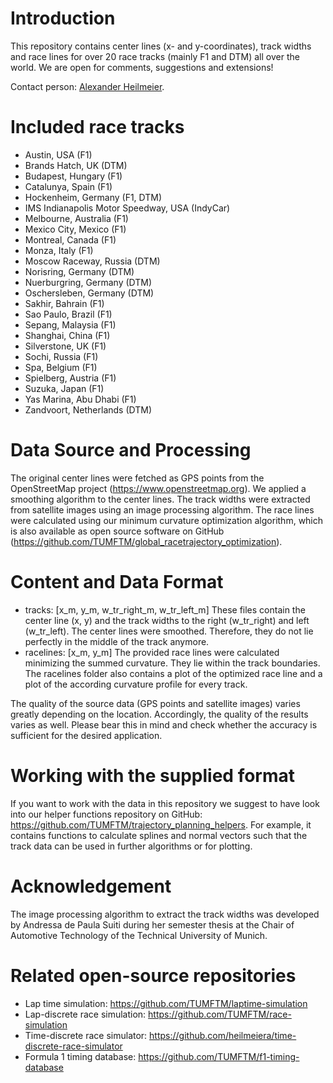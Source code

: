 # Introduction
This repository contains center lines (x- and y-coordinates), track widths and race lines for over 20 race tracks
(mainly F1 and DTM) all over the world. We are open for comments, suggestions and extensions!

Contact person: [Alexander Heilmeier](mailto:alexander.heilmeier@tum.de).

# Included race tracks
* Austin, USA (F1)
* Brands Hatch, UK (DTM)
* Budapest, Hungary (F1)
* Catalunya, Spain (F1)
* Hockenheim, Germany (F1, DTM)
* IMS Indianapolis Motor Speedway, USA (IndyCar)
* Melbourne, Australia (F1)
* Mexico City, Mexico (F1)
* Montreal, Canada (F1)
* Monza, Italy (F1)
* Moscow Raceway, Russia (DTM)
* Norisring, Germany (DTM)
* Nuerburgring, Germany (DTM)
* Oschersleben, Germany (DTM)
* Sakhir, Bahrain (F1)
* Sao Paulo, Brazil (F1)
* Sepang, Malaysia (F1)
* Shanghai, China (F1)
* Silverstone, UK (F1)
* Sochi, Russia (F1)
* Spa, Belgium (F1)
* Spielberg, Austria (F1)
* Suzuka, Japan (F1)
* Yas Marina, Abu Dhabi (F1)
* Zandvoort, Netherlands (DTM)

# Data Source and Processing
The original center lines were fetched as GPS points from the OpenStreetMap project (https://www.openstreetmap.org).
We applied a smoothing algorithm to the center lines. The track widths were extracted from satellite images using an
image processing algorithm. The race lines were calculated using our minimum curvature optimization algorithm, which is
also available as open source software on GitHub (https://github.com/TUMFTM/global_racetrajectory_optimization).

# Content and Data Format
- tracks: [x_m, y_m, w_tr_right_m, w_tr_left_m] These files contain the center line (x, y) and the track widths to the
right (w_tr_right) and left (w_tr_left). The center lines were smoothed. Therefore, they do not lie perfectly in the
middle of the track anymore.
- racelines: [x_m, y_m] The provided race lines were calculated minimizing the summed curvature. They lie within the
track boundaries. The racelines folder also contains a plot of the optimized race line and a plot of the according
curvature profile for every track.

The quality of the source data (GPS points and satellite images) varies greatly depending on the location. Accordingly,
the quality of the results varies as well. Please bear this in mind and check whether the accuracy is sufficient for the
desired application.

# Working with the supplied format
If you want to work with the data in this repository we suggest to have look into our helper functions repository on
GitHub: https://github.com/TUMFTM/trajectory_planning_helpers. For example, it contains functions to calculate splines
and normal vectors such that the track data can be used in further algorithms or for plotting.

# Acknowledgement
The image processing algorithm to extract the track widths was developed by Andressa de Paula Suiti during her semester
thesis at the Chair of Automotive Technology of the Technical University of Munich.

# Related open-source repositories
* Lap time simulation: https://github.com/TUMFTM/laptime-simulation
* Lap-discrete race simulation: https://github.com/TUMFTM/race-simulation
* Time-discrete race simulator: https://github.com/heilmeiera/time-discrete-race-simulator
* Formula 1 timing database: https://github.com/TUMFTM/f1-timing-database
